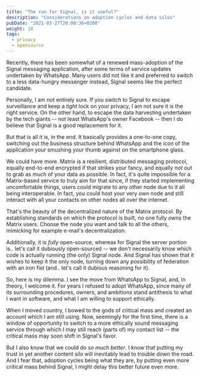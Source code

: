 ```yaml
---
title: "The run for Signal, is it useful?"
description: "Considerations on adoption cycles and data silos"
pubDate: "2021-03-27T20:00:36+0200"
weight: 10
tags:
  - privacy
  - opensource
---
```


Recently, there has been somewhat of a renewed mass-adoption of the Signal messaging application,
after some terms of service updates undertaken by WhatsApp.
Many users did not like it and preferred to switch to a less data-hungry messenger instead,
Signal seems like the perfect candidate.

Personally, I am not entirely sure.
If you switch to Signal to escape surveillance and keep a _tight_ lock on your privacy,
I am not sure it is the right service.
On the other hand, to escape the data harvesting undertaken by the tech giants --
not least WhatsApp's owner Facebook --
then I do believe that Signal is a good replacement for it.

But that is all it is, in the end.
It basically provides a one-to-one copy,
switching out the business structure behind WhatsApp and the icon of the application your smushing your thumb against on the smartphone glass.

We could have more.
Matrix is a resilient, distributed messaging protocol, equally end-to-end encrypted if that strikes your fancy,
and equally _not_ out to grab as much of your data as possible.
In fact, it's quite impossible for a Matrix-based service to truly aim for that since,
if they started implementing uncomfortable things,
users could migrate to any other node due to it all being interoperable.
In fact, you could host your very own node and still interact with all your contacts on other nodes all over the internet.

That's the beauty of the decentralized nature of the Matrix protocol.
By establishing standards on which the protocol is built, no one fully _owns_ the Matrix users.
Choose the node you want and talk to all the others,
mimicking for example e-mail's decentralization.

Additionally, it is _fully_ open-source,
whereas for Signal the server portion is..
let's call it dubiously open-sourced --
we don't necessarily know which code is actually running
(the only) Signal node.
And Signal has shown that it wishes to keep it the only node,
turning down any possibility of federation with an iron fist
(and.. let's call it dubious reasoning for it).

So, here is my dilemma.
I see the move from WhatsApp to Signal,
and, in theory, I welcome it.
For years I refused to adopt WhatsApp,
since many of its surrounding procedures, owners, and ambitions stand antithesis to what I want in software,
and what I am willing to support ethically.

When I moved country,
I bowed to the gods of critical mass and created an account which I am still using.
Now, seemingly for the first time,
there is a window of opportunity to switch to a more ethically sound messaging service
through which I may still reach (parts of) my contact list --
the critical mass may soon shift in Signal's favor.

But I also know that we could do _so much better_.
I _know_ that putting my trust in yet another content silo will inevitably lead to trouble down the road.
And I fear that, adoption cycles being what they are,
by putting even more critical mass behind Signal,
I might delay this better future even more.
